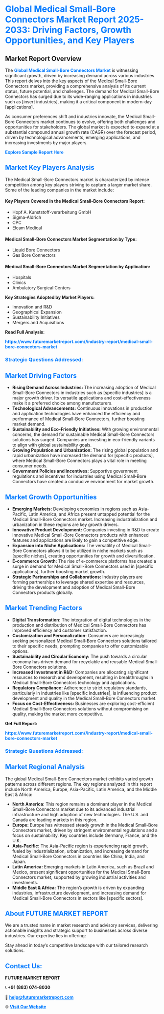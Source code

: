 <h1 style="color: #007BFF;">Global Medical Small-Bore Connectors Market Report 2025-2033: Driving Factors, Growth Opportunities, and Key Players</h1>

<section id="overview">
<h2>Market Report Overview</h2>
<p>The <a href="https://www.futuremarketreport.com//industry-report/medical-small-bore-connectors-market" style="color: #007BFF; text-decoration: none;"><strong>Global Medical Small-Bore Connectors Market</strong></a> is witnessing significant growth, driven by increasing demand across various industries. This report delves into the key aspects of the Medical Small-Bore Connectors market, providing a comprehensive analysis of its current status, future potential, and challenges. The demand for Medical Small-Bore Connectors has surged due to its wide-ranging applications in industries such as [insert industries], making it a critical component in modern-day [applications].</p>
<p>As consumer preferences shift and industries innovate, the Medical Small-Bore Connectors market continues to evolve, offering both challenges and opportunities for stakeholders. The global market is expected to expand at a substantial compound annual growth rate (CAGR) over the forecast period, driven by technological advancements, emerging applications, and increasing investments by major players.</p>
</section>

<section id="overview">
<p><a href="https://www.futuremarketreport.com//request-sample/reportId=64729" style="color: #007BFF; text-decoration: none;"><strong>Explore Sample Report Here</strong></a></p>
</section>

<section id="key-players">
<h2 style="color: #007BFF;">Market Key Players Analysis</h2>
<p>The Medical Small-Bore Connectors market is characterized by intense competition among key players striving to capture a larger market share. Some of the leading companies in the market include:</p>
<h4>Key Players Covered in the Medical Small-Bore Connectors Report:</h4>
<ul><li>Hopf A. Kunststoff-verarbeitung GmbH</li><li>Sigma-Aldrich</li><li>CPC</li><li>Elcam Medical</li></ul>
<h4>Medical Small-Bore Connectors Market Segmentation by Type:</h4>
<ul><li>Liquid Bore Connectors</li><li>Gas Bore Connectors</li></ul>

<h4>Medical Small-Bore Connectors Market Segmentation by Application:</h4>
<ul><li>Hospitals</li><li>Clinics</li><li>Ambulatory Surgical Centers</li></ul>
<p><strong>Key Strategies Adopted by Market Players:</strong></p>
<ul>
<li>Innovation and R&D</li>
<li>Geographical Expansion</li>
<li>Sustainability Initiatives</li>
<li>Mergers and Acquisitions</li>
</ul>
</section>

<section>
<p><strong>Read Full Analysis: </strong></p><a href="https://www.futuremarketreport.com//industry-report/medical-small-bore-connectors-market" style="color: #007BFF; text-decoration: none;"><strong>https://www.futuremarketreport.com//industry-report/medical-small-bore-connectors-market</strong></a>
<h3 style="color: #007BFF;">Strategic Questions Addressed:</h3>
</section>

<section id="driving-factors">
<h2 style="color: #007BFF;">Market Driving Factors</h2>
<ul>
<li><strong>Rising Demand Across Industries:</strong> The increasing adoption of Medical Small-Bore Connectors in industries such as [specific industries] is a major growth driver. Its versatile applications and cost-effectiveness make it a preferred choice among manufacturers.</li>
<li><strong>Technological Advancements:</strong> Continuous innovations in production and application technologies have enhanced the efficiency and performance of Medical Small-Bore Connectors, further boosting market demand.</li>
<li><strong>Sustainability and Eco-Friendly Initiatives:</strong> With growing environmental concerns, the demand for sustainable Medical Small-Bore Connectors solutions has surged. Companies are investing in eco-friendly variants to align with global sustainability goals.</li>
<li><strong>Growing Population and Urbanization:</strong> The rising global population and rapid urbanization have increased the demand for [specific products], where Medical Small-Bore Connectors plays a vital role in meeting consumer needs.</li>
<li><strong>Government Policies and Incentives:</strong> Supportive government regulations and incentives for industries using Medical Small-Bore Connectors have created a conducive environment for market growth.</li>
</ul>
</section>

<section id="growth-opportunities">
<h2 style="color: #007BFF;">Market Growth Opportunities</h2>
<ul>
<li><strong>Emerging Markets:</strong> Developing economies in regions such as Asia-Pacific, Latin America, and Africa present untapped potential for the Medical Small-Bore Connectors market. Increasing industrialization and urbanization in these regions are key growth drivers.</li>
<li><strong>Innovative Product Development:</strong> Companies investing in R&D to create innovative Medical Small-Bore Connectors products with enhanced features and applications are likely to gain a competitive edge.</li>
<li><strong>Expansion into Niche Applications:</strong> The versatility of Medical Small-Bore Connectors allows it to be utilized in niche markets such as [specific niches], creating opportunities for growth and diversification.</li>
<li><strong>E-commerce Growth:</strong> The rise of e-commerce platforms has created a surge in demand for Medical Small-Bore Connectors used in [specific applications], further boosting market growth.</li>
<li><strong>Strategic Partnerships and Collaborations:</strong> Industry players are forming partnerships to leverage shared expertise and resources, driving the development and adoption of Medical Small-Bore Connectors products globally.</li>
</ul>
</section>

<section id="trending-factors">
<h2 style="color: #007BFF;">Market Trending Factors</h2>
<ul>
<li><strong>Digital Transformation:</strong> The integration of digital technologies in the production and distribution of Medical Small-Bore Connectors has improved efficiency and customer satisfaction.</li>
<li><strong>Customization and Personalization:</strong> Consumers are increasingly seeking personalized Medical Small-Bore Connectors solutions tailored to their specific needs, prompting companies to offer customizable options.</li>
<li><strong>Sustainability and Circular Economy:</strong> The push towards a circular economy has driven demand for recyclable and reusable Medical Small-Bore Connectors solutions.</li>
<li><strong>Increased Investment in R&D:</strong> Companies are allocating significant resources to research and development, resulting in breakthroughs in Medical Small-Bore Connectors technology and applications.</li>
<li><strong>Regulatory Compliance:</strong> Adherence to strict regulatory standards, particularly in industries like [specific industries], is influencing product development and quality in the Medical Small-Bore Connectors market.</li>
<li><strong>Focus on Cost-Effectiveness:</strong> Businesses are exploring cost-efficient Medical Small-Bore Connectors solutions without compromising on quality, making the market more competitive.</li>
</ul>
</section>

<section>
<p><strong>Get Full Report: </strong></p><a href="https://www.futuremarketreport.com//industry-report/medical-small-bore-connectors-market" style="color: #007BFF; text-decoration: none;"><strong>https://www.futuremarketreport.com//industry-report/medical-small-bore-connectors-market</strong></a>
<h3 style="color: #007BFF;">Strategic Questions Addressed:</h3>
</section>


<section id="regional-analysis">
<h2 style="color: #007BFF;">Market Regional Analysis</h2>
<p>The global Medical Small-Bore Connectors market exhibits varied growth patterns across different regions. The key regions analyzed in this report include North America, Europe, Asia-Pacific, Latin America, and the Middle East & Africa:</p>
<ul>
<li><strong>North America:</strong> This region remains a dominant player in the Medical Small-Bore Connectors market due to its advanced industrial infrastructure and high adoption of new technologies. The U.S. and Canada are leading markets in this region.</li>
<li><strong>Europe:</strong> Europe has witnessed steady growth in the Medical Small-Bore Connectors market, driven by stringent environmental regulations and a focus on sustainability. Key countries include Germany, France, and the U.K.</li>
<li><strong>Asia-Pacific:</strong> The Asia-Pacific region is experiencing rapid growth, fueled by industrialization, urbanization, and increasing demand for Medical Small-Bore Connectors in countries like China, India, and Japan.</li>
<li><strong>Latin America:</strong> Emerging markets in Latin America, such as Brazil and Mexico, present significant opportunities for the Medical Small-Bore Connectors market, supported by growing industrial activities and investments.</li>
<li><strong>Middle East & Africa:</strong> The region’s growth is driven by expanding industries, infrastructure development, and increasing demand for Medical Small-Bore Connectors in sectors like [specific sectors].</li>
</ul>
</section>

<footer>
<h2 style="color: #007BFF;">About FUTURE MARKET REPORT</h2>
<p>We are a trusted name in market research and advisory services, delivering actionable insights and strategic support to businesses across diverse industries. Our expertise lies in offering:</p>

<p>Stay ahead in today’s competitive landscape with our tailored research solutions.</p>

<h2 style="color: #007BFF;">Contact Us:</h2>
<p><strong>FUTURE MARKET REPORT</strong></p>
<p>📞 <strong>+91 (883) 074-8030</strong></p>
<p>📧 <strong><a href="mailto:help@futuremarketreport.com" style="color: #007BFF;">help@futuremarketreport.com</a></strong></p>
<p>🌐 <strong><a href="https://www.futuremarketreport.com/" style="color: #007BFF;">Visit Our Website</a></strong></p>
</footer>